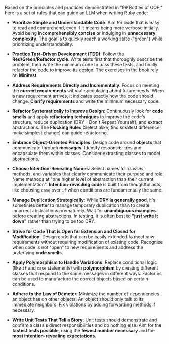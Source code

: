 Based on the principles and practices demonstrated in "99 Bottles of OOP," here is a set of rules that can guide an LLM when writing Ruby code:

*   **Prioritize Simple and Understandable Code**: Aim for code that is easy to read and comprehend, even if it means being more verbose initially. Avoid being **incomprehensibly concise** or indulging in **unnecessary complexity**. The goal is to quickly reach a working state ("green") while prioritizing understandability.

*   **Practice Test-Driven Development (TDD)**: Follow the **Red/Green/Refactor cycle**. Write tests first that thoroughly describe the problem, then write the minimum code to pass these tests, and finally refactor the code to improve its design. The exercises in the book rely on **Minitest**.

*   **Address Requirements Directly and Incrementally**: Focus on meeting the **current requirements** without speculating about future needs. When a new requirement arrives, it indicates exactly how the code should change. **Clarify requirements** and write the minimum necessary code.

*   **Refactor Systematically to Improve Design**: Continuously look for **code smells** and apply **refactoring techniques** to improve the code's structure, reduce duplication (DRY - Don't Repeat Yourself), and extract abstractions. The **Flocking Rules** (Select alike, find smallest difference, make simplest change) can guide refactoring.

*   **Embrace Object-Oriented Principles**: Design code around **objects** that communicate through **messages**. Identify responsibilities and encapsulate them within classes. Consider extracting classes to model abstractions.

*   **Choose Intention-Revealing Names**: Select names for classes, methods, and variables that clearly communicate their purpose and role. Name methods at "one higher level of abstraction than their current implementation". **Intention-revealing code** is built from thoughtful acts, like choosing `case` over `if` when conditions are fundamentally the same.

*   **Manage Duplication Strategically**: While **DRY is generally good**, it's sometimes better to manage temporary duplication than to create incorrect abstractions prematurely. Wait for **unambiguous examples** before creating abstractions. In testing, it is often best to **"just write it down"** rather than trying to be too DRY.

*   **Strive for Code That is Open for Extension and Closed for Modification**: Design code that can be easily extended to meet new requirements without requiring modification of existing code. Recognize when code is not "open" to new requirements and address the underlying **code smells**.

*   **Apply Polymorphism to Handle Variations**: Replace conditional logic (like `if` and `case` statements) with **polymorphism** by creating different classes that respond to the same messages in different ways. Factories can be used to manufacture the correct objects based on certain conditions.

*   **Adhere to the Law of Demeter**: Minimize the number of dependencies an object has on other objects. An object should only talk to its immediate neighbors. Fix violations by adding forwarding methods if necessary.

*   **Write Unit Tests That Tell a Story**: Unit tests should demonstrate and confirm a class's direct responsibilities and do nothing else. Aim for the **fastest tests possible**, using the **fewest number necessary** and the **most intention-revealing expectations**.
